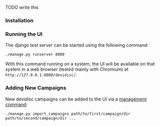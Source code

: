 TODO write this

### Installation


### Running the UI
The django test server can be started using the following command:
```
./manage.py runserver 8000
```
With this command running on a system, the UI will be available on that system
in a web browser (tested mainly with Chromium) at
`http://127.0.0.1:8000/devidisc/`.


### Adding New Campaigns

New devidisc campaigns can be added to the UI via a [management command](https://docs.djangoproject.com/en/3.2/howto/custom-management-commands/):
```
./manage.py import_campaigns path/to/first/campaign/dir path/to/second/campaign/dir ...
```

